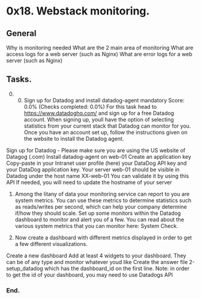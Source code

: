 # 0x18. Webstack monitoring.
## General
Why is monitoring needed
What are the 2 main area of monitoring
What are access logs for a web server (such as Nginx)
What are error logs for a web server (such as Nginx)
## Tasks.
0. 0. Sign up for Datadog and install datadog-agent
mandatory
Score: 0.0% (Checks completed: 0.0%)
For this task head to https://www.datadoghq.com/ and sign up for a free Datadog account. When signing up, youll have the option of selecting statistics from your current stack that Datadog can monitor for you. Once you have an account set up, follow the instructions given on the website to install the Datadog agent.



Sign up for Datadog - Please make sure you are using the US website of Datagog (.com)
Install datadog-agent on web-01
Create an application key
Copy-paste in your Intranet user profile (here) your DataDog API key and your DataDog application key.
Your server web-01 should be visible in Datadog under the host name XX-web-01
You can validate it by using this API
If needed, you will need to update the hostname of your server
1. Among the litany of data your monitoring service can report to you are system metrics. You can use these metrics to determine statistics such as reads/writes per second, which can help your company determine if/how they should scale. Set up some monitors within the Datadog dashboard to monitor and alert you of a few. You can read about the various system metrics that you can monitor here: System Check.

2. Now create a dashboard with different metrics displayed in order to get a few different visualizations.

Create a new dashboard
Add at least 4 widgets to your dashboard. They can be of any type and monitor whatever youd like
Create the answer file 2-setup_datadog which has the dashboard_id on the first line. Note: in order to get the id of your dashboard, you may need to use Datadogs API
### End.

